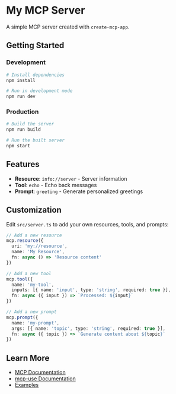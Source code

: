 # My MCP Server

A simple MCP server created with `create-mcp-app`.

## Getting Started

### Development

```bash
# Install dependencies
npm install

# Run in development mode
npm run dev
```

### Production

```bash
# Build the server
npm run build

# Run the built server
npm start
```

## Features

- **Resource**: `info://server` - Server information
- **Tool**: `echo` - Echo back messages
- **Prompt**: `greeting` - Generate personalized greetings

## Customization

Edit `src/server.ts` to add your own resources, tools, and prompts:

```typescript
// Add a new resource
mcp.resource({
  uri: 'my://resource',
  name: 'My Resource',
  fn: async () => 'Resource content'
})

// Add a new tool
mcp.tool({
  name: 'my-tool',
  inputs: [{ name: 'input', type: 'string', required: true }],
  fn: async ({ input }) => `Processed: ${input}`
})

// Add a new prompt
mcp.prompt({
  name: 'my-prompt',
  args: [{ name: 'topic', type: 'string', required: true }],
  fn: async ({ topic }) => `Generate content about ${topic}`
})
```

## Learn More

- [MCP Documentation](https://modelcontextprotocol.io)
- [mcp-use Documentation](https://docs.mcp-use.io)
- [Examples](https://github.com/mcp-use/mcp-use-ts/tree/main/examples)
